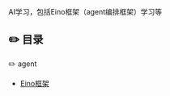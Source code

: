 AI学习，包括Eino框架（agent编排框架）学习等

## :pencil2: 目录

:pencil2: agent

- [Eino框架](agent/Eino框架/Eino框架.md)


